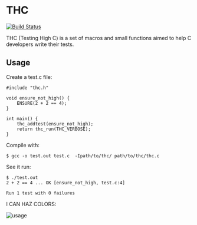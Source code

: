 THC
===

[![Build Status](https://travis-ci.org/hltbra/thc.png)](https://travis-ci.org/hltbra/thc)

THC (Testing High C) is a set of macros and small functions aimed
to help C developers write their tests.


Usage
-----

Create a test.c file:

	#include "thc.h"

	void ensure_not_high() {
	    ENSURE(2 + 2 == 4);
	}

	int main() {
	    thc_addtest(ensure_not_high);
	    return thc_run(THC_VERBOSE);
	}

Compile with:

	$ gcc -o test.out test.c  -Ipath/to/thc/ path/to/thc/thc.c

See it run:

	$ ./test.out
	2 + 2 == 4 ... OK [ensure_not_high, test.c:4]

	Run 1 test with 0 failures

I CAN HAZ COLORS:

![usage](http://cloud.github.com/downloads/hltbra/thc/thc_usage.png)
